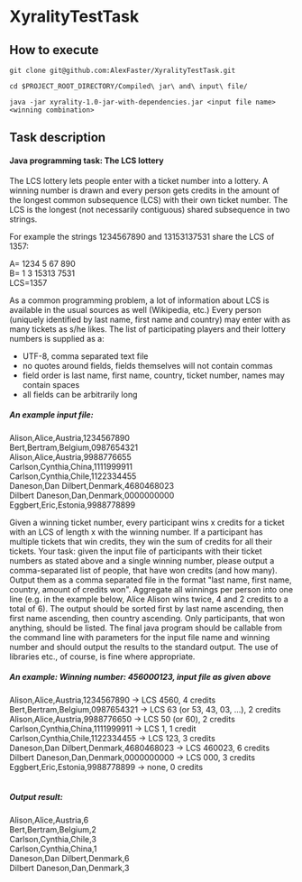 # XyralityTestTask

## How to execute

```
git clone git@github.com:AlexFaster/XyralityTestTask.git
```
```
cd $PROJECT_ROOT_DIRECTORY/Compiled\ jar\ and\ input\ file/
```
```
java -jar xyrality-1.0-jar-with-dependencies.jar <input file name> <winning combination>
```

## Task description
#### Java programming task: The LCS lottery
 
The LCS lottery lets people enter with a ticket number into a lottery. A winning number is drawn and every person gets credits in 
the amount of the longest common subsequence (LCS) with their own ticket number. The LCS is the longest (not necessarily contiguous) shared subsequence in two strings.

For example the strings 1234567890 and 13153137531 share the LCS of 1357: 
 
A= 1234 5   67   890 <br/>
B= 1 3 15313 7531 <br/>
LCS=1357<br/>


As a common programming problem, a lot of information about LCS is available in the usual sources as well (Wikipedia, etc.) 
Every person (uniquely identified by last name, first name and country) may enter with as many tickets as s/he likes. 
The list of participating players and their lottery numbers is supplied as a: <br/>
 -  UTF-8, comma separated text file 
 -  no quotes around fields, fields themselves will not contain commas 
 -  field order is last name, first name, country, ticket number, names may contain
spaces 
 -  all fields can be arbitrarily long 

##### An example input file: <br/>
Alison,Alice,Austria,1234567890 <br/>
Bert,Bertram,Belgium,0987654321 <br/>
Alison,Alice,Austria,9988776655 <br/>
Carlson,Cynthia,China,1111999911 <br/>
Carlson,Cynthia,Chile,1122334455 <br/>
Daneson,Dan Dilbert,Denmark,4680468023 <br/>
Dilbert Daneson,Dan,Denmark,0000000000 <br/>
Eggbert,Eric,Estonia,9988778899 


Given a winning ticket number, every participant wins x credits for a ticket with an LCS of length x with the winning number. If a participant 
has multiple tickets that win credits, they win the sum of credits for all their tickets.
Your task: given the input file of participants with their ticket numbers as stated above and a single winning number, please output a comma-separated
list of people, that have won credits (and how many). Output them as a comma separated file in the format "last name, first name, country, amount of
credits won". Aggregate all winnings per person into one line (e.g. in the example below, Alice Alison wins twice, 4 and 2 credits to a total of 6). The output
should be sorted first by last name ascending, then first name ascending, then country ascending. Only participants, that won anything, should be listed. 
The final java program should be callable from the command line with parameters for the input file name and winning number and should output the
results to the standard output. The use of libraries etc., of course, is fine where appropriate. <br/>


##### An example: Winning number: 456000123, input file as given above <br/>
Alison,Alice,Austria,1234567890 -> LCS 4560, 4 credits  <br/>
Bert,Bertram,Belgium,0987654321 -> LCS 63 (or 53, 43, 03, ...), 2 credits <br/>
Alison,Alice,Austria,9988776650 -> LCS 50 (or 60), 2 credits <br/>
Carlson,Cynthia,China,1111999911 -> LCS 1, 1 credit <br/>
Carlson,Cynthia,Chile,1122334455 -> LCS 123, 3 credits  <br/>
Daneson,Dan Dilbert,Denmark,4680468023 -> LCS 460023, 6 credits  <br/>
Dilbert Daneson,Dan,Denmark,0000000000 -> LCS 000, 3 credits <br/>
Eggbert,Eric,Estonia,9988778899 -> none, 0 credits  <br/> <br/>
 

##### Output result: 
Alison,Alice,Austria,6  <br/>
Bert,Bertram,Belgium,2  <br/>
Carlson,Cynthia,Chile,3  <br/>
Carlson,Cynthia,China,1  <br/>
Daneson,Dan Dilbert,Denmark,6  <br/>
Dilbert Daneson,Dan,Denmark,3 <br/>
